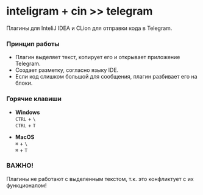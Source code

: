 # inteligram + cin >> telegram
Плагины для InteliJ IDEA и CLion для отправки кода в Telegram.

### Принцип работы
* Плагин выделяет текст, копирует его и открывает приложение Telegram.
* Создает разметку, согласно языку IDE.
* Если код слишком большой для сообщения, плагин разбивает его на блоки.

### Горячие клавиши
* **Windows**<br>
`CTRL` + `\`<br>
`CTRL` + `T`

* **MacOS**<br>
`⌘` + `\`<br>
`⌘` + `T`

### ВАЖНО!
Плагины не работают с выделенным текстом, т.к. это конфликтует с их функционалом!

